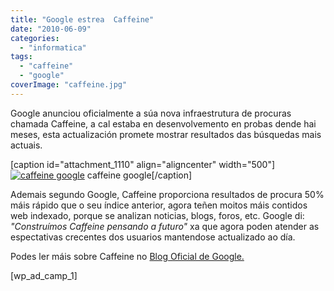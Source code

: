 ```yaml
---
title: "Google estrea  Caffeine"
date: "2010-06-09"
categories: 
  - "informatica"
tags: 
  - "caffeine"
  - "google"
coverImage: "caffeine.jpg"
---
```


Google anunciou oficialmente a súa nova infraestrutura de procuras chamada Caffeine, a cal estaba en desenvolvemento en probas dende hai meses, esta actualización promete mostrar resultados das búsquedas mais actuais.

\[caption id="attachment\_1110" align="aligncenter" width="500"\][![](images/caffeine.jpg "caffeine google")](http://belay.es/wp-content/uploads/2010/06/caffeine.jpg) caffeine google\[/caption\]

Ademais segundo Google, Caffeine proporciona resultados de procura 50% máis rápido que o seu índice anterior, agora teñen moitos máis contidos web indexado, porque se analizan noticias, blogs, foros, etc. Google di: _"Construímos Caffeine pensando a futuro"_ xa que agora poden atender as espectativas crecentes dos usuarios mantendose actualizado ao día.

Podes ler máis sobre Caffeine no [Blog Oficial de Google.](http://googleblog.blogspot.com/2010/06/our-new-search-index-caffeine.html)

\[wp\_ad\_camp\_1\]
